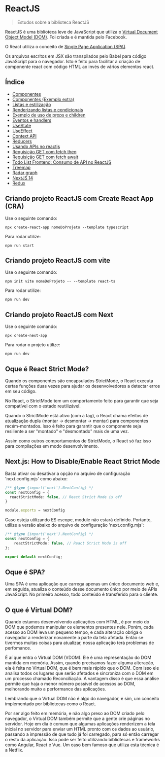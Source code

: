 # ReactJS

> Estudos sobre a biblioteca ReactJS

ReactJS é uma biblioteca leve de JavaScript que utiliza o 
[Virtual Document Object Model (DOM)](https://github.com/Dirack/Estudos/blob/master/react/README.md#o-que-%C3%A9-virtual-dom).
Foi criada e é mantida pelo Facebook.

O React utiliza o conceito de [Single Page Application (SPA)](https://github.com/Dirack/Estudos/tree/master/react#oque-%C3%A9-spa).

Os arquivos escritos em JSX são transpilados pelo Babel para código JavaScript para o navegador. Isto é
feito para facilitar a criação de componente react com código HTML ao invés de vários elementos react.

## Índice

* [Componentes](https://github.com/Dirack/Estudos/tree/master/react/quadrado#exemplo-react-components)
* [Componentes (Exemplo extra)](https://github.com/Dirack/Estudos/tree/master/react/quadrado2#exemplo-2-react-components)
* [Listas e estilização](https://github.com/Dirack/Estudos/tree/master/react/estilizacao#listas-e-estiliza%C3%A7%C3%A3o)
* [Renderizando listas e condicionais](https://github.com/Dirack/Estudos/tree/master/react/renderizando_listas#renderizando-listas-e-condicionais)
* [Exemplo de uso de props e children](https://github.com/Dirack/Estudos/tree/master/react/props_children#exemplo-de-uso-de-props-e-children)
* [Eventos e handlers](https://github.com/Dirack/Estudos/tree/master/react/events#estudos-sobre-eventos-em-reactjs)
* [UseState](https://github.com/Dirack/Estudos/tree/master/react/states#exemplos-de-usestate-em-reactjs)
* [UseEffect](https://github.com/Dirack/Estudos/tree/master/react/effects#exemplo-de-useeffect-em-reactjs)
* [Context API](https://github.com/Dirack/Estudos/tree/master/react/context#context-api)
* [Reducers](https://github.com/Dirack/Estudos/tree/master/react/reducers#reducers)
* [Usando APIs no reactjs](https://github.com/Dirack/Estudos/tree/master/react/usando_apis#usando-apis-no-reactjs)
* [Requisição GET com fetch then](https://github.com/Dirack/Estudos/tree/master/react/requisicoes/get_fetch_then#requisi%C3%A7%C3%A3o-get-com-fetch-then)
* [Requisição GET com fetch await](https://github.com/Dirack/Estudos/tree/master/react/requisicoes/get_fetch_await#requisi%C3%A7%C3%A3o-get-com-fetch-await)
* [Todo List Frontend: Consumo de API no ReactJS](https://github.com/Dirack/Estudos/tree/master/react/todo_list_frontend#todo-list-frontend-consumo-de-api-no-reactjs)
* [Treemap](https://github.com/Dirack/Estudos/tree/master/react/estudos_treemap#treemap)
* [Radar graph](https://github.com/Dirack/Estudos/tree/master/react/radar_graph#radar-graph)
* [NextJS 14](https://github.com/Dirack/Estudos/tree/master/react/nextjs14#nextjs-14)
* [Redux](https://github.com/Dirack/Estudos/tree/master/react/redux#redux)

## Criando projeto ReactJS com Create React App (CRA)

Use o seguinte comando:

```
npx create-react-app nomeDoProjeto --template typescript
```

Para rodar utilize:

```
npm run start
```

## Criando projeto ReactJS com vite

Use o seguinte comando:

```
npm init vite nomeDoProjeto -- --template react-ts
```

Para rodar utilize:

```
npm run dev
```

## Criando projeto ReactJS com Next

Use o seguinte comando:

```
npx create-next-app
```
Para rodar o projeto utilize:

```
npm run dev
```

## Oque é React Strict Mode?

Quando os componentes são encapsulados StrictMode, o React executa certas funções duas vezes para ajudar os desenvolvedores a detectar erros em seu código.

No React, o StrictMode tem um comportamento feito para garantir que seja compatível com o estado reutilizável.

Quando o StrictMode está ativo (com a tag), o React chama efeitos de atualização dupla (montar -> desmontar -> montar) para componentes recém-montados.
Isso é feito para garantir que o componente seja resiliente a ser "montado" e "desmontado" mais de uma vez.

Assim como outros comportamentos de StrictMode, o React só faz isso para compilações em modo desenvolvimento.

## Next.js: How to Disable/Enable React Strict Mode

Basta ativar ou desativar a opção no arquivo de configuração 'next.config.mjs' como abaixo:

```ts
/** @type {import('next').NextConfig} */
const nextConfig = {
  reactStrictMode: false, // React Strict Mode is off
}

module.exports = nextConfig
```

Caso esteja utilizando ES escope, module não estará definido. Portanto, utilize a versão abaixo do arquivo de configuração 'next.config.mjs':

```ts
/** @type {import('next').NextConfig} */
const nextConfig = {
    reactStrictMode: false, // React Strict Mode is off
};

export default nextConfig;
```

## Oque é SPA?

Uma SPA é uma aplicação que carrega apenas um único documento web e, em seguida, atualiza o conteúdo desse documento
único por meio de APIs JavaScript. No primeiro acesso, todo conteúdo é transferido para o cliente.

## O que é Virtual DOM?

Quando estamos desenvolvendo aplicações com HTML, é por meio do DOM que podemos manipular os elementos presentes nele. Porém, cada acesso ao DOM leva um pequeno tempo, e cada alteração obriga o navegador a renderizar novamente a parte da tela afetada. Então se tivermos muitas coisas para atualizar, nossa aplicação terá problemas de perfomance.

É aí que entra o Virtual DOM (VDOM). Ele é uma representação do DOM mantida em memória. Assim, quando precisamos fazer alguma alteração, ela é feita no Virtual DOM, que é bem mais rápido que o DOM. Com isso ele analisa todos os lugares que serão afetados e sincroniza com o DOM em um processo chamado Reconciliação. A vantagem disso é que essa análise permite que haja o menor número possível de acessos ao DOM, melhorando muito a performance das aplicações.

Lembrando que o Virtual DOM não é algo do navegador, e sim, um conceito implementado por bibliotecas como o React.

Por ser algo feito em memória, e não algo preso ao DOM criado pelo navegador, o Virtual DOM também permite que a gente crie páginas no servidor. Hoje em dia é comum que algumas aplicações renderizem a tela inicial no servidor para enviar um HTML pronto com os dados ao usuário, passando a impressão de que tudo já foi carregado, para só então carregar o resto da aplicação. Isso pode ser feito utilizando bibliotecas e frameworks como Angular, React e Vue. Um caso bem famoso que utiliza esta técnica é a Netflix.
